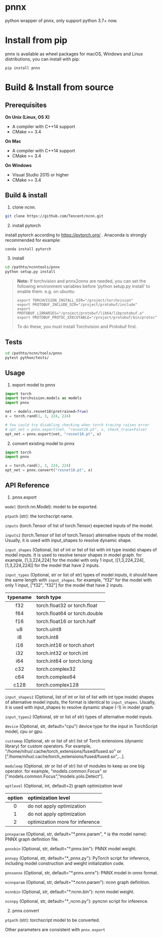 # pnnx
python wrapper of pnnx, only support python 3.7+  now.

Install from pip
==================

pnnx is available as wheel packages for macOS, Windows and Linux distributions, you can install with pip:

```
pip install pnnx
```

# Build & Install from source

## Prerequisites

**On Unix (Linux, OS X)**

* A compiler with C++14 support
* CMake >= 3.4

**On Mac**

* A compiler with C++14 support
* CMake >= 3.4

**On Windows**

* Visual Studio 2015 or higher
* CMake >= 3.4

## Build & install
1. clone ncnn.
```bash
git clone https://github.com/Tencent/ncnn.git
```
2. install pytorch 

install pytorch according to https://pytorch.org/ . Anaconda is strongly recommended for example:
```bash
conda install pytorch
```
3. install
```bash
cd /pathto/ncnntools/pnnx
python setup.py install
```

> **Note:**
> If torchvision and pnnx2onnx are needed, you can set the following environment variables before 'python setup.py install' to enable them. e.g. on ubuntu:
>
> ```
> export TORCHVISION_INSTALL_DIR="/project/torchvision"
> export PROTOBUF_INCLUDE_DIR="/project/protobuf/include"
> export PROTOBUF_LIBRARIES="/project/protobuf/lib64/libprotobuf.a"
> export PROTOBUF_PROTOC_EXECUTABLE="/project/protobuf/bin/protoc" 
> ```
>
> To do these, you must install Torchvision and Protobuf first.


## Tests
```bash
cd /pathto/ncnn/tools/pnnx
pytest python/tests/
```

## Usage
1. export model to pnnx
```python
import torch
import torchvision.models as models
import pnnx

net = models.resnet18(pretrained=True)
x = torch.rand(1, 3, 224, 224)

# You could try disabling checking when torch tracing raises error
# opt_net = pnnx.export(net, "resnet18.pt", x, check_trace=False)
opt_net = pnnx.export(net, "resnet18.pt", x)
```

2. convert existing model to pnnx
```python
import torch
import pnnx

x = torch.rand(1, 3, 224, 224)
opt_net = pnnx.convert("resnet18.pt", x)
```

## API Reference
1. pnnx.export

`model` (torch.nn.Model): model to be exported.

`ptpath` (str): the torchscript name.

`inputs` (torch.Tensor of list of torch.Tensor) expected inputs of the model.

`inputs2` (torch.Tensor of list of torch.Tensor) alternative inputs of the model. Usually, it is used with input_shapes to resolve dynamic shape.

`input_shapes` (Optional, list of int or list of list with int type inside)  shapes of model inputs.
It is used to resolve tensor shapes in model graph. for example, [1,3,224,224] for the model with only 
1 input, [[1,3,224,224],[1,3,224,224]] for the model that have 2 inputs. 

`input_types` (Optional, str or list of str) types of model inputs, it should have the same length with `input_shapes`.
for example, "f32" for the model with only 1 input, ["f32", "f32"] for the model that have 2 inputs.

| typename | torch type                      |
|:--------:|:--------------------------------|
|   f32    | torch.float32 or torch.float    |
|   f64    | torch.float64 or torch.double   |
|   f16    | torch.float16 or torch.half     |
|    u8    | torch.uint8                     |
|    i8    | torch.int8                      |
|   i16    | torch.int16 or torch.short      |
|   i32    | torch.int32 or torch.int        |
|   i64    | torch.int64 or torch.long       |
|   c32    | torch.complex32                 |
|   c64    | torch.complex64                 |
|  c128    | torch.complex128                |

`input_shapes2` (Optional, list of int or list of list with int type inside) shapes of alternative model inputs,
the format is identical to `input_shapes`. Usually, it is used with input_shapes to resolve dynamic shape (-1)
in model graph.

`input_types2` (Optional, str or list of str) types of alternative model inputs.

`device` (Optional, str, default="cpu") device type for the input in TorchScript model, cpu or gpu.

`customop` (Optional, str or list of str) list of Torch extensions (dynamic library) for custom operators.
For example, "/home/nihui/.cache/torch_extensions/fused/fused.so" or 
["/home/nihui/.cache/torch_extensions/fused/fused.so",...].

`moduleop` (Optional, str or list of str)  list of modules to keep as one big operator.
for example, "models.common.Focus" or ["models.common.Focus","models.yolo.Detect"].

`optlevel` (Optional, int, default=2) graph optimization level

| option | optimization level                |
|:--------:|:----------------------------------|
|   0    | do not apply optimization         |
|   1    | do not apply optimization         |
|   2    | optimization more for inference   |

`pnnxparam` (Optional, str, default="*.pnnx.param", * is the model name): PNNX graph definition file.

`pnnxbin` (Optional, str, default="*.pnnx.bin"): PNNX model weight.

`pnnxpy` (Optional, str, default="*_pnnx.py"): PyTorch script for inference, including model construction 
and weight initialization code.

`pnnxonnx` (Optional, str, default="*.pnnx.onnx"): PNNX model in onnx format.

`ncnnparam` (Optional, str, default="*.ncnn.param"): ncnn graph definition.

`ncnnbin` (Optional, str, default="*.ncnn.bin"): ncnn model weight.

`ncnnpy` (Optional, str, default="*_ncnn.py"): pyncnn script for inference.

2. pnnx.convert

`ptpath` (str): torchscript model to be converted.

Other parameters are consistent with `pnnx.export`
